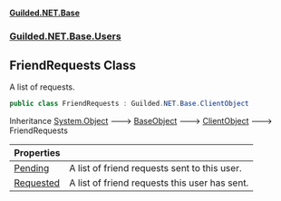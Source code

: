 #### [Guilded.NET.Base](Guilded_NET_Base.md 'Guilded.NET.Base')
### [Guilded.NET.Base.Users](Guilded_NET_Base.md#Guilded_NET_Base_Users 'Guilded.NET.Base.Users')
## FriendRequests Class
A list of requests.  
```csharp
public class FriendRequests : Guilded.NET.Base.ClientObject
```

Inheritance [System.Object](https://docs.microsoft.com/en-us/dotnet/api/System.Object 'System.Object') &#129106; [BaseObject](BaseObject.md 'Guilded.NET.Base.BaseObject') &#129106; [ClientObject](ClientObject.md 'Guilded.NET.Base.ClientObject') &#129106; FriendRequests  

| Properties | |
| :--- | :--- |
| [Pending](FriendRequests_Pending.md 'Guilded.NET.Base.Users.FriendRequests.Pending') | A list of friend requests sent to this user.<br/> |
| [Requested](FriendRequests_Requested.md 'Guilded.NET.Base.Users.FriendRequests.Requested') | A list of friend requests this user has sent.<br/> |
